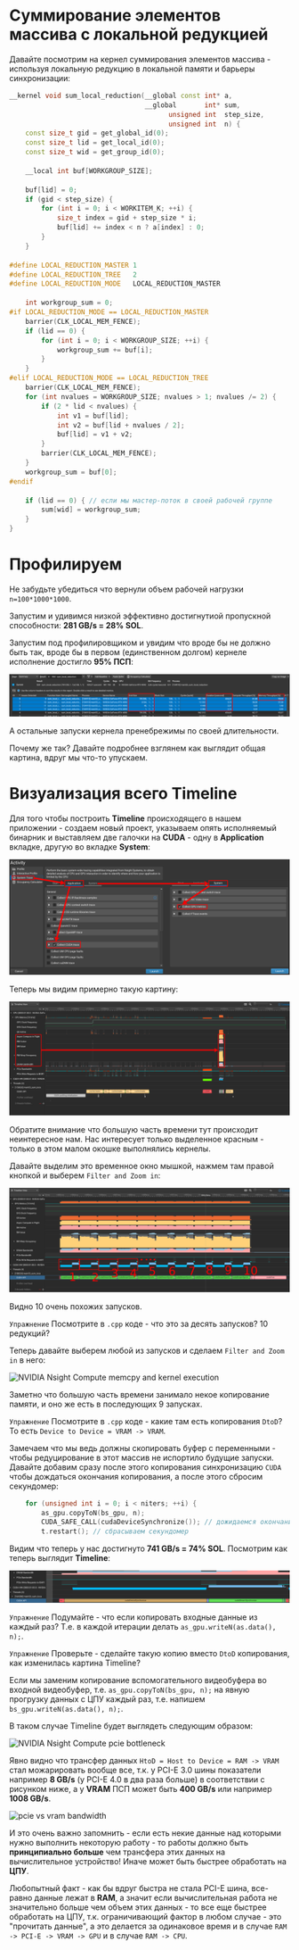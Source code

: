 Суммирование элементов массива с локальной редукцией
=========

Давайте посмотрим на кернел суммирования элементов массива - используя локальную редукцию в локальной памяти и барьеры синхронизации:

```c++
__kernel void sum_local_reduction(__global const int* a,
                                  __global       int* sum,
                                        unsigned int  step_size,
                                        unsigned int  n) {
    const size_t gid = get_global_id(0);
    const size_t lid = get_local_id(0);
    const size_t wid = get_group_id(0);

    __local int buf[WORKGROUP_SIZE];

    buf[lid] = 0;
    if (gid < step_size) {
        for (int i = 0; i < WORKITEM_K; ++i) {
            size_t index = gid + step_size * i;
            buf[lid] += index < n ? a[index] : 0;
        }
    }

#define LOCAL_REDUCTION_MASTER 1
#define LOCAL_REDUCTION_TREE   2
#define LOCAL_REDUCTION_MODE   LOCAL_REDUCTION_MASTER

    int workgroup_sum = 0;
#if LOCAL_REDUCTION_MODE == LOCAL_REDUCTION_MASTER
    barrier(CLK_LOCAL_MEM_FENCE);
    if (lid == 0) {
        for (int i = 0; i < WORKGROUP_SIZE; ++i) {
            workgroup_sum += buf[i];
        }
    }
#elif LOCAL_REDUCTION_MODE == LOCAL_REDUCTION_TREE
    barrier(CLK_LOCAL_MEM_FENCE);
    for (int nvalues = WORKGROUP_SIZE; nvalues > 1; nvalues /= 2) {
        if (2 * lid < nvalues) {
            int v1 = buf[lid];
            int v2 = buf[lid + nvalues / 2];
            buf[lid] = v1 + v2;
        }
        barrier(CLK_LOCAL_MEM_FENCE);
    }
    workgroup_sum = buf[0];
#endif

    if (lid == 0) { // если мы мастер-поток в своей рабочей группе
        sum[wid] = workgroup_sum;
    }
}
```

Профилируем
=========

Не забудьте убедиться что вернули объем рабочей нагрузки ```n=100*1000*1000```.

Запустим и удивимся низкой эффективно достигнутиой пропускной способности: **281 GB/s = 28% SOL**.

Запустим под профилировщиком и увидим что вроде бы не должно быть так, вроде бы в первом (единственном долгом) кернеле исполнение достигло **95% ПСП**:

![NVIDIA Nsight Compute summary](/docs/images/nvc_sum_shared_summary.png?raw=true)

А остальные запуски кернела пренебрежимы по своей длительности.

Почему же так? Давайте подробнее взглянем как выглядит общая картина, вдруг мы что-то упускаем.

Визуализация всего Timeline
=========

Для того чтобы построить **Timeline** происходящего в нашем приложении - создаем новый проект, указываем опять исполняемый бинарник и выставляем две галочки на **CUDA** - одну в **Application** вкладке, другую во вкладке **System**:

![NVIDIA Nsight Compute timeline launch](/docs/images/nvc_sum_shared_timeline_launch.png?raw=true)

Теперь мы видим примерно такую картину:

![NVIDIA Nsight Compute timeline overview](/docs/images/nvc_sum_shared_timeline_overview.png?raw=true)

Обратите внимание что большую часть времени тут происходит неинтересное нам. Нас интересует только выделенное красным - только в этом малом окошке выполнялись кернелы.

Давайте выделим это временное окно мышкой, нажмем там правой кнопкой и выберем ```Filter and Zoom in```:

![NVIDIA Nsight Compute after filter and zoom in](/docs/images/nvc_sum_shared_timeline_zoomin_ten_launches.png?raw=true)

Видно 10 очень похожих запусков.

```Упражнение``` Посмотрите в ```.cpp``` коде - что это за десять запусков? 10 редукций?

Теперь давайте выберем любой из запусков и сделаем ```Filter and Zoom in``` в него:

![NVIDIA Nsight Compute memcpy and kernel execution](/docs/images/nvc_sum_shared_timeline_memcpy_and_kernel.png?raw=true)

Заметно что большую часть времени занимало некое копирование памяти, и оно же есть в последующих 9 запусках.

```Упражнение``` Посмотрите в ```.cpp``` коде - какие там есть копирования ```DtoD```? То есть ```Device to Device = VRAM -> VRAM```.

Замечаем что мы ведь должны скопировать буфер с переменными - чтобы редуцирование в этот массив не испортило будущие запуски. Давайте добавим сразу после этого копирования синхронизацию ```CUDA``` чтобы дождаться окончания копирования, а после этого сбросим секундомер:

```c++
    for (unsigned int i = 0; i < niters; ++i) {
        as_gpu.copyToN(bs_gpu, n);
        CUDA_SAFE_CALL(cudaDeviceSynchronize()); // дожидаемся окончания копирования массива
        t.restart(); // сбрасываем секундомер
```

Видим что теперь у нас достигнуто **741 GB/s = 74% SOL**. Посмотрим как теперь выглядит **Timeline**:

![NVIDIA Nsight Compute memcpy with sync and kernel execution](/docs/images/nvc_sum_shared_timeline_memcpy_sync_and_kernel.png?raw=true)

```Упражнение``` Подумайте - что если копировать входные данные из каждый раз? Т.е. в каждой итерации делать ```as_gpu.writeN(as.data(), n);```.

```Упражнение``` Проверьте - сделайте такую копию вместо ```DtoD``` копирования, как изменилась картина Timeline?

Если мы заменим копирование вспомогательного видеобуфера во входной видеобуфер, т.е. ```as_gpu.copyToN(bs_gpu, n);``` на явную прогрузку данных с ЦПУ каждый раз, т.е. напишем ```bs_gpu.writeN(as.data(), n);```.

В таком случае Timeline будет выглядеть следующим образом:

![NVIDIA Nsight Compute pcie bottleneck](/docs/images/nvc_sum_shared_timeline_pcie_and_kernel.png?raw=true)

Явно видно что трансфер данных ```HtoD = Host to Device = RAM -> VRAM``` стал можарировать вообще все, т.к. у PCI-E 3.0 шины показатели например **8 GB/s** (у PCI-E 4.0 в два раза больше) в соответствии с рисунком ниже, а у **VRAM** ПСП может быть **400 GB/s** или например **1008 GB/s**.

![pcie vs vram bandwidth](/docs/images/pcie_vs_vram_bandwidth.png?raw=true)

И это очень важно запомнить - если есть некие данные над которыми нужно выполнить некоторую работу - то работы должно быть **принципиально больше** чем трансфера этих данных на вычислительное устройство! Иначе может быть быстрее обработать на **ЦПУ**.

Любопытный факт - как бы вдруг быстра не стала PCI-E шина, все-равно данные лежат в **RAM**, а значит если вычислительная работа не значительно больше чем объем этих данных - то все еще быстрее обработать на ЦПУ, т.к. ограничивающий фактор в любом случае - это "прочитать данные", а это делается за одинаковое время и в случае ```RAM -> PCI-E -> VRAM -> GPU``` и в случае ```RAM -> CPU```.

